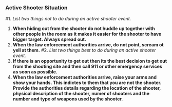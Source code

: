 ### Active Shooter Situation
#1. *List two things not to do during an active shooter event.*
  1. **When hiding out from the shooter do not huddle up together with other people in the room as it makes it easier for the shooter to have bigger target. Always spread out.**
  2. **When the law enforcement authorities arrive, do not point, scream ot yell at them.**
#2. *List two things best to do during an active shooter event.*
  1. **If there is an opportunity to get out then its the best decision to get out from the shooting site and then call 911 or other emergency services as soon as possible.**
  2. **When the law enforcement authorities arrive, raise your arms and show your hands. This indictes to them that you are not the shooter. Provide the authorities details regarding the location of the shooter, physical description of the shooter, numer of shooters and the number and type of weapons used by the shooter.**
